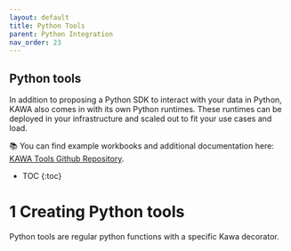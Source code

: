 ```yaml
---
layout: default
title: Python Tools
parent: Python Integration
nav_order: 23
---
```


Python tools
---

In addition to proposing a Python SDK to interact with your data in Python, KAWA also comes in with its own Python runtimes.
These runtimes can be deployed in your infrastructure and scaled out to fit your use cases and load.

📚 You can find example workbooks and additional documentation here: [KAWA Tools Github Repository](https://github.com/kawa-analytics/kawa-toolkits).



* TOC
{:toc}


# 1 Creating Python tools

Python tools are regular python functions with a specific Kawa decorator.

